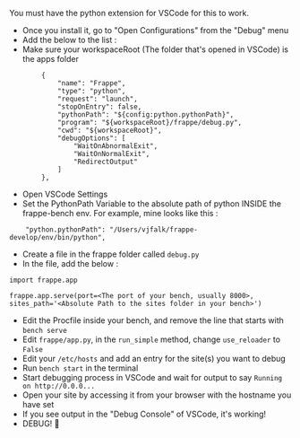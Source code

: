 You must have the python extension for VSCode for this to work. 

- Once you install it, go to "Open Configurations" from the "Debug" menu
- Add the below to the list : 
- Make sure your workspaceRoot (The folder that's opened in VSCode) is the apps folder
```
        {
            "name": "Frappe",
            "type": "python",
            "request": "launch",
            "stopOnEntry": false,
            "pythonPath": "${config:python.pythonPath}",
            "program": "${workspaceRoot}/frappe/debug.py",
            "cwd": "${workspaceRoot}",
            "debugOptions": [
                "WaitOnAbnormalExit",
                "WaitOnNormalExit",
                "RedirectOutput"
            ]
        },
```
 - Open VSCode Settings
 - Set the PythonPath Variable to the absolute path of python INSIDE the frappe-bench env. For example, mine looks like this : 
```
    "python.pythonPath": "/Users/vjfalk/frappe-develop/env/bin/python",
```
 - Create a file in the frappe folder called `debug.py`
 - In the file, add the below : 
```
import frappe.app

frappe.app.serve(port=<The port of your bench, usually 8000>, sites_path='<Absolute Path to the sites folder in your bench>')
```
 - Edit the Procfile inside your bench, and remove the line that starts with `bench serve`
 - Edit `frappe/app.py`, in the `run_simple` method, change `use_reloader` to `False` 
 - Edit your `/etc/hosts` and add an entry for the site(s) you want to debug
 - Run `bench start` in the terminal
 - Start debugging process in VSCode and wait for output to say `Running on http://0.0.0...`
 - Open your site by accessing it from your browser with the hostname you have set
 - If you see output in the "Debug Console" of VSCode, it's working!
 - DEBUG! 💃 